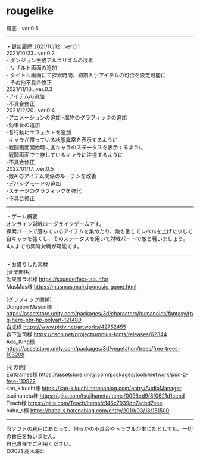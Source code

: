 # rougelike
窟底　ver.0.5
***
・更新履歴 
  2021/10/12…ver.0.1  
  2021/10/23…ver.0.2  
  	- ダンジョン生成アルゴリズムの改善  
	  - リザルト画面の追加  
  	- タイトル画面にて探索時間、初期入手アイテムの可否を設定可能に  
	  - その他不具合修正  
  2021/11/10…ver.0.3  
  	-アイテムの追加  
  	-不具合修正  
  2021/12/20…ver.0.4  
	  -アニメーションの追加 
	  -魔物のグラフィックの追加  
	  -効果音の追加  
  	-各行動にエフェクトを追加  
  	-キャラが罹っている状態異常を表示するように  
  	-戦闘画面開始時に各キャラのステータスを表示するように  
  	-戦闘画面で生存しているキャラに注視するように  
  	-不具合修正  
  2022/01/17…ver.0.5  
  	-敵AIのアイテム関係のルーチンを改善  
  	-デバッグモードの追加  
  	-ステージのグラフィックを強化  
  	-不具合修正  
***
・ゲーム概要  
オンライン対戦ローグライクゲームです。  
探索パートで落ちているアイテムを集めたり、敵を倒してレベルを上げたりして自キャラを強くし、そのステータスを用いて対戦パートで敵と戦いましょう。  
4人までの同時対戦が可能です。  
***
・お借りした素材  
[音楽関係]  
効果音ラボ様 https://soundeffect-lab.info/  
MusMus様 https://musmus.main.jp/music_game.html  

[グラフィック関係]  
Dungeon Mason様 https://assetstore.unity.com/packages/3d/characters/humanoids/fantasy/rpg-hero-pbr-hp-polyart-121480  
白虎様 https://www.pixiv.net/artworks/42752455  
森下浩司様 https://osdn.net/projects/mplus-fonts/releases/62344  
Ada_King様 https://assetstore.unity.com/packages/3d/vegetation/trees/free-trees-103208  

[その他]  
ExitGames様 https://assetstore.unity.com/packages/tools/network/pun-2-free-119922  
kan_kikuchi様 https://kan-kikuchi.hatenablog.com/entry/AudioManager  
tsujihaneta様 https://qiita.com/tsujihaneta/items/0096ed9f8f0621d1ccbd  
Teach様 https://qiita.com/Teach/items/c146c7939db7acbd7eee  
baba_s様 https://baba-s.hatenablog.com/entry/2019/03/18/151500  
***
当ソフトの利用にあたって、何らかの不具合やトラブルが生じたとしても、一切の責任を負いません。  
自己責任でご利用ください。  
©2021 高木海斗  
